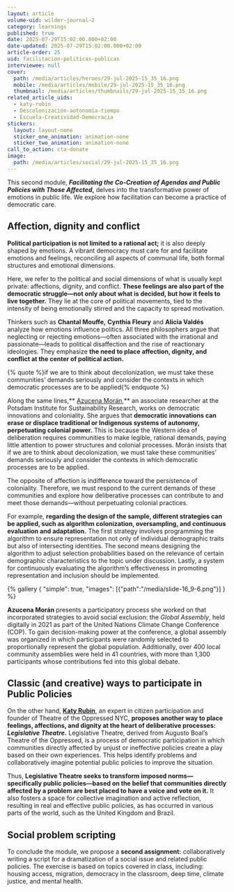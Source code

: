 ```yaml
---
layout: article
volume-uid: wilder-journal-2
category: learnings
published: true
date: 2025-07-29T15:02:00.000+02:00
date-updated: 2025-07-29T15:02:00.000+02:00
article-order: 25
uid: facilitacion-politicas-publicas
interviewee: null
cover:
  path: /media/articles/heroes/29-jul-2025-15_35_16.png
  mobile: /media/articles/mobile/29-jul-2025-15_35_16.png
  thumbnail: /media/articles/thumbnails/29-jul-2025-15_35_16.png
related_article_uids:
  - katy-rubin
  - Descolonización-autonomía-tiempo
  - Escuela-Creatividad-Democracia
stickers:
  layout: layout-none
  sticker_one_animation: animation-none
  sticker_two_animation: animation-none
call_to_action: cta-donate
image:
  path: /media/articles/social/29-jul-2025-15_35_16.png
---
```

This second module, ***Facilitating the Co-Creation of Agendas and Public Policies with Those Affected*,** delves into the transformative power of emotions in public life. We explore how facilitation can become a practice of democratic care.

## **Affection, dignity and conflict**

**Political participation is not limited to a rational act;** it is also deeply shaped by emotions. A vibrant democracy must care for and facilitate emotions and feelings, reconciling all aspects of communal life, both formal structures and emotional dimensions.

Here, we refer to the political and social dimensions of what is usually kept private: affections, dignity, and conflict. **These feelings are also part of the democratic struggle—not only about what is decided, but how it feels to live together.** They lie at the core of political movements, tied to the intensity of being emotionally stirred and the capacity to spread motivation.

Thinkers such as **Chantal Mouffe,** **Cynthia Fleury** and **Alicia Valdés** analyze how emotions influence politics. All three philosophers argue that neglecting or rejecting emotions—often associated with the irrational and passionate—leads to political disaffection and the rise of reactionary ideologies. They emphasize **the need to place affection, dignity, and conflict at the center of political action.**

{% quote %}if we are to think about decolonization, we must take these communities’ demands seriously and consider the contexts in which democratic processes are to be applied{% endquote %}

Along the same lines,** [Azucena Morán](https://journal.platoniq.net/es/wilder-journal-2/interviews/Descolonizaci%C3%B3n-autonom%C3%ADa-tiempo/),** an associate researcher at the Potsdam Institute for Sustainability Research, works on democratic innovations and coloniality. She argues that **democratic innovations can erase or displace traditional or Indigenous systems of autonomy, perpetuating colonial power.** This is because the Western idea of deliberation requires communities to make legible, rational demands, paying little attention to power structures and colonial processes. Morán insists that if we are to think about decolonization, we must take these communities’ demands seriously and consider the contexts in which democratic processes are to be applied.

The opposite of affection is indifference toward the persistence of coloniality. Therefore, we must respond to the current demands of these communities and explore how deliberative processes can contribute to and meet those demands—without perpetuating colonial practices.

For example, **regarding the design of the sample, different strategies can be applied, such as algorithm colonization, oversampling, and continuous evaluation and adaptation.** The first strategy involves programming the algorithm to ensure representation not only of individual demographic traits but also of intersecting identities. The second means designing the algorithm to adjust selection probabilities based on the relevance of certain demographic characteristics to the topic under discussion. Lastly, a system for continuously evaluating the algorithm’s effectiveness in promoting representation and inclusion should be implemented.

{% gallery { "simple": true, "images": [{"path":"/media/slide-16_9-6.png"}] } %}

**Azucena Morán** presents a participatory process she worked on that incorporated strategies to avoid social exclusion: the *Global Assembly*, held digitally in 2021 as part of the United Nations Climate Change Conference (COP). To gain decision-making power at the conference, a global assembly was organized in which participants were randomly selected to proportionally represent the global population. Additionally, over 400 local community assemblies were held in 41 countries, with more than 1,300 participants whose contributions fed into this global debate.

## **Classic (and creative) ways to participate in Public Policies**

On the other hand, **[Katy Rubin](https://journal.platoniq.net/es/wilder-journal-2/interviews/katy-rubin/)**, an expert in citizen participation and founder of Theatre of the Oppressed NYC, **proposes another way to place feelings, affections, and dignity at the heart of deliberative processes: *Legislative Theatre*.** Legislative Theatre, derived from Augusto Boal’s Theatre of the Oppressed, is a process of democratic participation in which communities directly affected by unjust or ineffective policies create a play based on their own experiences. This helps identify problems and collaboratively imagine potential public policies to improve the situation.

Thus, **Legislative Theatre seeks to transform imposed norms—specifically public policies—based on the belief that communities directly affected by a problem are best placed to have a voice and vote on it.** It also fosters a space for collective imagination and active reflection, resulting in real and effective public policies, as has occurred in various parts of the world, such as the United Kingdom and Brazil.

## **Social problem scripting**

To conclude the module, we propose a **second assignment:** collaboratively writing a script for a dramatization of a social issue and related public policies. The exercise is based on topics covered in class, including: housing access, migration, democracy in the classroom, deep time, climate justice, and mental health.
